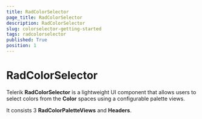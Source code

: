 ```yaml
---
title: RadColorSelector
page_title: RadColorSelector
description: RadColorSelector
slug: colorselector-getting-started
tags: radcolorselector
published: True
position: 1
---
```


# RadColorSelector



Telerik __RadColorSelector__ is a lightweight UI component that allows users to select colors from the __Color__ spaces using a configurable palette views.

It consists 3 __RadColorPaletteViews__ and __Headers__.
 